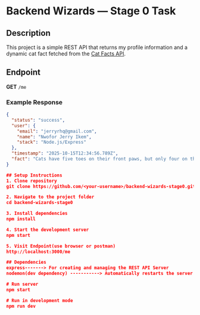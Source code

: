 # Backend Wizards — Stage 0 Task

## Description
This project is a simple REST API that returns my profile information and a dynamic cat fact fetched from the [Cat Facts API](https://catfact.ninja/fact).

## Endpoint
**GET** `/me`

### Example Response
```json
{
  "status": "success",
  "user": {
    "email": "jerryrhq@gmail.com",
    "name": "Nwofor Jerry Ikem",
    "stack": "Node.js/Express"
  },
  "timestamp": "2025-10-15T12:34:56.789Z",
  "fact": "Cats have five toes on their front paws, but only four on the back."
}

## Setup Instructions
1. Clone repository
git clone https://github.com/<your-username>/backend-wizards-stage0.git

2. Navigate to the project folder
cd backend-wizards-stage0

3. Install dependencies
npm install

4. Start the development server
npm start

5. Visit Endpoint(use browser or postman)
http://localhost:3000/me

## Dependencies
express-------> For creating and managing the REST API Server
nodemon(dev dependency) -----------> Automatically restarts the server during development

# Run server
npm start

# Run in development mode
npm run dev
